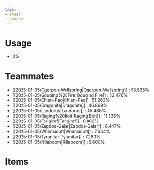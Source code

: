 ```yaml
---
tags:
- steel
- psychic
---
```

# Usage
- 0%
# Teammates
- [[2025-01-05/Ogerpon-Wellspring|Ogerpon-Wellspring]] : 53.535%
- [[2025-01-05/Gouging%20Fire|Gouging Fire]] : 53.476%
- [[2025-01-05/Chien-Pao|Chien-Pao]] : 51.263%
- [[2025-01-05/Dragonite|Dragonite]] : 46.869%
- [[2025-01-05/Landorus|Landorus]] : 45.486%
- [[2025-01-05/Raging%20Bolt|Raging Bolt]] : 11.836%
- [[2025-01-05/Farigiraf|Farigiraf]] : 8.802%
- [[2025-01-05/Zapdos-Galar|Zapdos-Galar]] : 8.447%
- [[2025-01-05/Whimsicott|Whimsicott]] : 7.644%
- [[2025-01-05/Tyranitar|Tyranitar]] : 7.280%
- [[2025-01-05/Rillaboom|Rillaboom]] : 6.600%
# Items